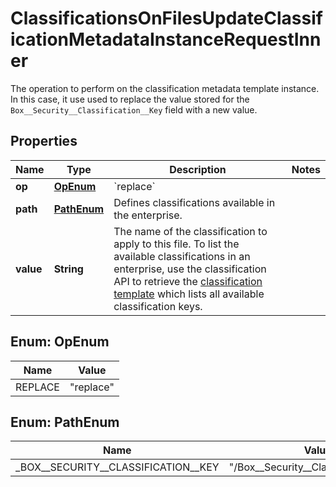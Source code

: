 

# ClassificationsOnFilesUpdateClassificationMetadataInstanceRequestInner

The operation to perform on the classification metadata template instance. In this case, it use used to replace the value stored for the `Box__Security__Classification__Key` field with a new value.

## Properties

| Name | Type | Description | Notes |
|------------ | ------------- | ------------- | -------------|
|**op** | [**OpEnum**](#OpEnum) | &#x60;replace&#x60; |  |
|**path** | [**PathEnum**](#PathEnum) | Defines classifications  available in the enterprise. |  |
|**value** | **String** | The name of the classification to apply to this file.  To list the available classifications in an enterprise, use the classification API to retrieve the [classification template](e://get_metadata_templates_enterprise_securityClassification-6VMVochwUWo_schema) which lists all available classification keys. |  |



## Enum: OpEnum

| Name | Value |
|---- | -----|
| REPLACE | &quot;replace&quot; |



## Enum: PathEnum

| Name | Value |
|---- | -----|
| _BOX__SECURITY__CLASSIFICATION__KEY | &quot;/Box__Security__Classification__Key&quot; |



